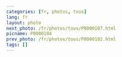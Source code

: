 ```yaml
---
categories: [fr, photos, tous]
lang: fr
layout: photo
next_photo: /fr/photos/tous/P0000107.html
picname: P0000104
prev_photo: /fr/photos/tous/P0000102.html
tags: []
---
```


